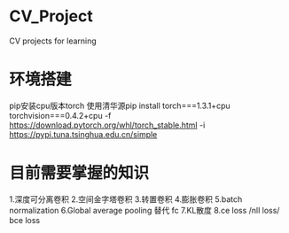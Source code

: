 # CV_Project
CV projects for learning

# 环境搭建
pip安装cpu版本torch 使用清华源pip install torch===1.3.1+cpu torchvision===0.4.2+cpu -f https://download.pytorch.org/whl/torch_stable.html -i https://pypi.tuna.tsinghua.edu.cn/simple

# 目前需要掌握的知识
1.深度可分离卷积
2.空间金字塔卷积
3.转置卷积
4.膨胀卷积
5.batch normalization
6.Global average pooling 替代 fc
7.KL散度
8.ce loss /nll loss/ bce loss
